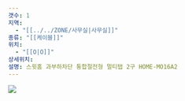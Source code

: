```yaml
---
갯수: 1
지역:
  - "[[../../ZONE/사무실|사무실]]"
종류: "[[케이블]]"
위치:
  - "[[O|O]]"
상세위치: 
설명: 스윗홈 과부하차단 통합절전형 멀티탭 2구 HOME-MO16A2
---
```

![](http://192.168.50.22/devices/240831_IMG_0002.jpg)